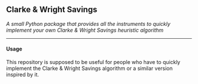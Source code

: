 ## Clarke & Wright Savings 
*A small Python package that provides all the instruments to quickly implement your own Clarke &amp; Wright Savings heuristic algorithm*

-----------------------------------------------------------------

#### Usage
This repository is supposed to be useful for people who have to quickly implement the Clarke &amp; Wright Savings algorithm or a similar version inspired by it.



